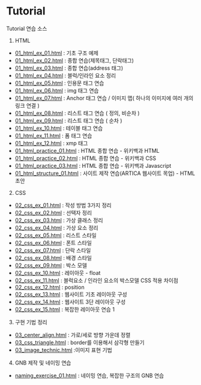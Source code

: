 # Tutorial

Tutorial 연습 소스

1. HTML

- [01_html_ex_01.html](https://github.com/ministori/tutorial/blob/master/01_html_ex_01.html) : 기초 구조 예제
- [01_html_ex_02.html](https://github.com/ministori/tutorial/blob/master/01_html_ex_02.html) : 종합 연습(제목태그, 단락태그)
- [01_html_ex_03.html](https://github.com/ministori/tutorial/blob/master/01_html_ex_03.html) : 종합 연습(address 태그)
- [01_html_ex_04.html](https://github.com/ministori/tutorial/blob/master/01_html_ex_04.html) : 블럭/인라인 요소 정리
- [01_html_ex_05.html](https://github.com/ministori/tutorial/blob/master/01_html_ex_05.html) : 인용문 태그 연습
- [01_html_ex_06.html](https://github.com/ministori/tutorial/blob/master/01_html_ex_06.html) : img 태그 연습
- [01_html_ex_07.html](https://github.com/ministori/tutorial/blob/master/01_html_ex_07.html) : Anchor 태그 연습 / 이미지 맵( 하나의 이미지에 여러 개의 링크 연결 )
- [01_html_ex_08.html](https://github.com/ministori/tutorial/blob/master/01_html_ex_08.html) : 리스트 태그 연습 ( 정의, 비순차 )
- [01_html_ex_09.html](https://github.com/ministori/tutorial/blob/master/01_html_ex_09.html) : 리스트 태그 연습 ( 순차 )
- [01_html_ex_10.html](https://github.com/ministori/tutorial/blob/master/01_html_ex_10.html) : 테이블 태그 연습
- [01_html_ex_11.html](https://github.com/ministori/tutorial/blob/master/01_html_ex_11.html) : 폼 태그 연습
- [01_html_ex_12.html](https://github.com/ministori/tutorial/blob/master/01_html_ex_12.html) : xmp 태그
- [01_html_practice_01.html](https://github.com/ministori/tutorial/blob/master/01_html_practice_01.html) : HTML 종합 연습 - 위키백과 HTML
- [01_html_practice_02.html](https://github.com/ministori/tutorial/blob/master/01_html_practice_02.html) : HTML 종합 연습 - 위키백과 CSS
- [01_html_practice_03.html](https://github.com/ministori/tutorial/blob/master/01_html_practice_03.html) : HTML 종합 연습 - 위키백과 Javascript
- [01_html_structure_01.html](https://github.com/ministori/tutorial/blob/master/01_html_structure_01.html) : 사이트 제작 연습(ARTICA 웹사이트 목업) - HTML 초안

2. CSS

- [02_css_ex_01.html](https://github.com/ministori/tutorial/blob/master/02_css_ex_01.html) : 작성 방법 3가지 정리
- [02_css_ex_02.html](https://github.com/ministori/tutorial/blob/master/02_css_ex_02.html) : 선택자 정리
- [02_css_ex_03.html](https://github.com/ministori/tutorial/blob/master/02_css_ex_03.html) : 가상 클래스 정리
- [02_css_ex_04.html](https://github.com/ministori/tutorial/blob/master/02_css_ex_04.html) : 가상 요소 정리
- [02_css_ex_05.html](https://github.com/ministori/tutorial/blob/master/02_css_ex_05.html) : 리스트 스타일
- [02_css_ex_06.html](https://github.com/ministori/tutorial/blob/master/02_css_ex_06.html) : 폰트 스타일
- [02_css_ex_07.html](https://github.com/ministori/tutorial/blob/master/02_css_ex_07.html) : 단락 스타일
- [02_css_ex_08.html](https://github.com/ministori/tutorial/blob/master/02_css_ex_08.html) : 배경 스타일
- [02_css_ex_09.html](https://github.com/ministori/tutorial/blob/master/02_css_ex_09.html) : 박스 모델
- [02_css_ex_10.html](https://github.com/ministori/tutorial/blob/master/02_css_ex_10.html) : 레이아웃 - float
- [02_css_ex_11.html](https://github.com/ministori/tutorial/blob/master/02_css_ex_11.html) : 블럭요소 / 인라인 요소의 박스모델 CSS 적용 차이점
- [02_css_ex_12.html](https://github.com/ministori/tutorial/blob/master/02_css_ex_12.html) : position
- [02_css_ex_13.html](https://github.com/ministori/tutorial/blob/master/02_css_ex_13.html) : 웹사이트 기초 레이아웃 구성
- [02_css_ex_14.html](https://github.com/ministori/tutorial/blob/master/02_css_ex_14.html) : 웹사이트 3단 레이아웃 구성
- [02_css_ex_15.html](https://github.com/ministori/tutorial/blob/master/02_css_ex_15.html) : 복잡한 레이아웃 연습 1

3. 구현 기법 정리

- [03_center_align.html](https://github.com/ministori/tutorial/blob/master/03_center_align.html) : 가로/세로 방향 가운데 정렬
- [03_css_triangle.html](https://github.com/ministori/tutorial/blob/master/03_css_triangle.html) : border를 이용해서 삼각형 만들기
- [03_image_technic.html](https://github.com/ministori/tutorial/blob/master/03_image_technic.html) :이미지 표현 기법

4. GNB 제작 및 네이밍 연습

- [naming_exercise_01.html](https://github.com/ministori/tutorial/tree/master/naming_exercise) : 네이밍 연습, 복잡한 구조의 GNB 연습




















